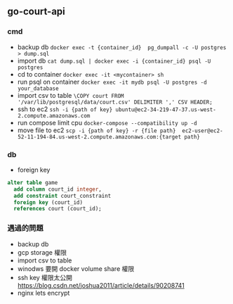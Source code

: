 ## go-court-api 

### cmd
- backup db
`docker exec -t {container_id}  pg_dumpall -c -U postgres > dump.sql`
- import db
`cat dump.sql | docker exec -i {container_id} psql -U postgres`
- cd to container
`docker exec -it <mycontainer> sh`
- run psql on container
`docker exec -it mydb psql -U postgres -d your_database`
- import csv to table 
`\COPY court FROM '/var/lib/postgresql/data/court.csv' DELIMITER ',' CSV HEADER;`
- ssh to ec2 
`ssh -i {path of key} ubuntu@ec2-34-219-47-37.us-west-2.compute.amazonaws.com`
- run compose limit cpu 
`docker-compose --compatibility up -d`
- move file to ec2
`scp -i {path of key} -r {file path}  ec2-user@ec2-52-11-194-84.us-west-2.compute.amazonaws.com:{target path}`


### db 
- foreign key
``` sql
alter table game 
  add column court_id integer, 
  add constraint court_constraint
  foreign key (court_id) 
  references court (court_id);
```



### 遇過的問題

- backup db 
- gcp storage 權限
- import csv to table 
- winodws 要開 docker volume share 權限
- ssh key 權限太公開 https://blog.csdn.net/joshua2011/article/details/90208741
- nginx lets encrypt